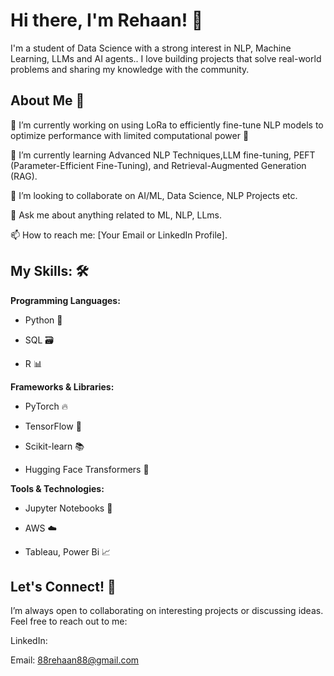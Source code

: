 # Hi there, I'm Rehaan! 👋

I'm a student of Data Science with a strong interest in NLP, Machine Learning, LLMs and AI agents.. I love building projects that solve real-world problems and sharing my knowledge with the community.

## **About Me 🌟**

🔭 I’m currently working on using LoRa to efficiently fine-tune NLP models to optimize performance with limited computational power 🚀 

🌱 I’m currently learning Advanced NLP Techniques,LLM fine-tuning, PEFT (Parameter-Efficient Fine-Tuning), and Retrieval-Augmented Generation (RAG).

👯 I’m looking to collaborate on AI/ML, Data Science, NLP Projects etc.

💬 Ask me about anything related to ML, NLP, LLms.

📫 How to reach me: [Your Email or LinkedIn Profile].

## My Skills: 🛠️
**Programming Languages:**
- Python 🐍

- SQL 🗃️

- R 📊

**Frameworks & Libraries:**
- PyTorch 🔥

- TensorFlow 🤖

- Scikit-learn 📚

- Hugging Face Transformers 🤗

**Tools & Technologies:**

- Jupyter Notebooks 📓

- AWS ☁️

- Tableau, Power Bi 📈

## Let's Connect! 🤝
I’m always open to collaborating on interesting projects or discussing ideas. Feel free to reach out to me:

LinkedIn: 

Email: 88rehaan88@gmail.com 
